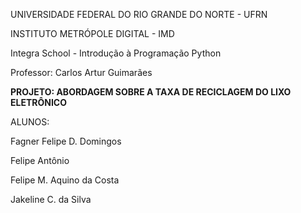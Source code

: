 UNIVERSIDADE FEDERAL DO RIO GRANDE DO NORTE - UFRN

INSTITUTO METRÓPOLE DIGITAL - IMD

Integra School - Introdução à Programação Python

Professor: Carlos Artur Guimarães

**PROJETO: ABORDAGEM SOBRE A TAXA DE RECICLAGEM DO LIXO ELETRÔNICO**

ALUNOS:

Fagner Felipe D. Domingos

Felipe Antônio

Felipe M. Aquino da Costa

Jakeline C. da Silva
